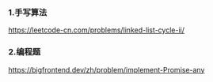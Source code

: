 
### 1.手写算法
https://leetcode-cn.com/problems/linked-list-cycle-ii/


### 2.编程题

https://bigfrontend.dev/zh/problem/implement-Promise-any


